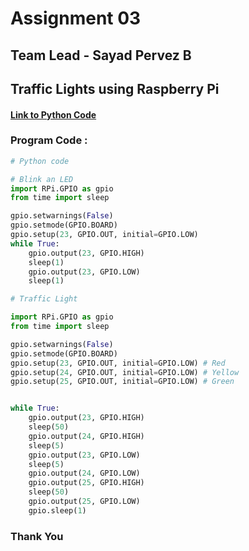 # Assignment 03

## Team Lead - Sayad Pervez B

## Traffic Lights using Raspberry Pi

#### [Link to Python Code](./raspberrypi.py)

### Program Code :
```python
# Python code

# Blink an LED
import RPi.GPIO as gpio
from time import sleep 

gpio.setwarnings(False)
gpio.setmode(GPIO.BOARD)
gpio.setup(23, GPIO.OUT, initial=GPIO.LOW)
while True:
    gpio.output(23, GPIO.HIGH) 
    sleep(1) 
    gpio.output(23, GPIO.LOW)
    sleep(1) 

# Traffic Light

import RPi.GPIO as gpio
from time import sleep 

gpio.setwarnings(False)
gpio.setmode(GPIO.BOARD)
gpio.setup(23, GPIO.OUT, initial=GPIO.LOW) # Red
gpio.setup(24, GPIO.OUT, initial=GPIO.LOW) # Yellow
gpio.setup(25, GPIO.OUT, initial=GPIO.LOW) # Green


while True:
    gpio.output(23, GPIO.HIGH) 
    sleep(50)
    gpio.output(24, GPIO.HIGH)
    sleep(5)
    gpio.output(23, GPIO.LOW)
    sleep(5)
    gpio.output(24, GPIO.LOW)
    gpio.output(25, GPIO.HIGH)
    sleep(50)
    gpio.output(25, GPIO.LOW)
    gpio.sleep(1)
```

### Thank You